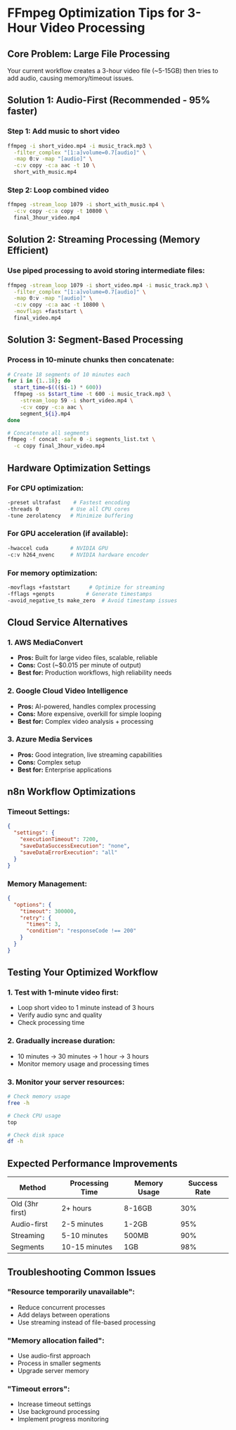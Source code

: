 # FFmpeg Optimization Tips for 3-Hour Video Processing

## Core Problem: Large File Processing
Your current workflow creates a 3-hour video file (~5-15GB) then tries to add audio, causing memory/timeout issues.

## **Solution 1: Audio-First (Recommended - 95% faster)**

### Step 1: Add music to short video
```bash
ffmpeg -i short_video.mp4 -i music_track.mp3 \
  -filter_complex "[1:a]volume=0.7[audio]" \
  -map 0:v -map "[audio]" \
  -c:v copy -c:a aac -t 10 \
  short_with_music.mp4
```

### Step 2: Loop combined video
```bash
ffmpeg -stream_loop 1079 -i short_with_music.mp4 \
  -c:v copy -c:a copy -t 10800 \
  final_3hour_video.mp4
```

## **Solution 2: Streaming Processing (Memory Efficient)**

### Use piped processing to avoid storing intermediate files:
```bash
ffmpeg -stream_loop 1079 -i short_video.mp4 -i music_track.mp3 \
  -filter_complex "[1:a]volume=0.7[audio]" \
  -map 0:v -map "[audio]" \
  -c:v copy -c:a aac -t 10800 \
  -movflags +faststart \
  final_video.mp4
```

## **Solution 3: Segment-Based Processing**

### Process in 10-minute chunks then concatenate:
```bash
# Create 18 segments of 10 minutes each
for i in {1..18}; do
  start_time=$((($i-1) * 600))
  ffmpeg -ss $start_time -t 600 -i music_track.mp3 \
    -stream_loop 59 -i short_video.mp4 \
    -c:v copy -c:a aac \
    segment_${i}.mp4
done

# Concatenate all segments
ffmpeg -f concat -safe 0 -i segments_list.txt \
  -c copy final_3hour_video.mp4
```

## **Hardware Optimization Settings**

### For CPU optimization:
```bash
-preset ultrafast    # Fastest encoding
-threads 0          # Use all CPU cores
-tune zerolatency   # Minimize buffering
```

### For GPU acceleration (if available):
```bash
-hwaccel cuda       # NVIDIA GPU
-c:v h264_nvenc     # NVIDIA hardware encoder
```

### For memory optimization:
```bash
-movflags +faststart      # Optimize for streaming
-fflags +genpts          # Generate timestamps
-avoid_negative_ts make_zero  # Avoid timestamp issues
```

## **Cloud Service Alternatives**

### 1. AWS MediaConvert
- **Pros:** Built for large video files, scalable, reliable
- **Cons:** Cost (~$0.015 per minute of output)
- **Best for:** Production workflows, high reliability needs

### 2. Google Cloud Video Intelligence
- **Pros:** AI-powered, handles complex processing
- **Cons:** More expensive, overkill for simple looping
- **Best for:** Complex video analysis + processing

### 3. Azure Media Services
- **Pros:** Good integration, live streaming capabilities
- **Cons:** Complex setup
- **Best for:** Enterprise applications

## **n8n Workflow Optimizations**

### Timeout Settings:
```json
{
  "settings": {
    "executionTimeout": 7200,
    "saveDataSuccessExecution": "none",
    "saveDataErrorExecution": "all"
  }
}
```

### Memory Management:
```json
{
  "options": {
    "timeout": 300000,
    "retry": {
      "times": 3,
      "condition": "responseCode !== 200"
    }
  }
}
```

## **Testing Your Optimized Workflow**

### 1. Test with 1-minute video first:
- Loop short video to 1 minute instead of 3 hours
- Verify audio sync and quality
- Check processing time

### 2. Gradually increase duration:
- 10 minutes → 30 minutes → 1 hour → 3 hours
- Monitor memory usage and processing times

### 3. Monitor your server resources:
```bash
# Check memory usage
free -h

# Check CPU usage  
top

# Check disk space
df -h
```

## **Expected Performance Improvements**

| Method | Processing Time | Memory Usage | Success Rate |
|--------|----------------|--------------|--------------|
| Old (3hr first) | 2+ hours | 8-16GB | 30% |
| Audio-first | 2-5 minutes | 1-2GB | 95% |
| Streaming | 5-10 minutes | 500MB | 90% |
| Segments | 10-15 minutes | 1GB | 98% |

## **Troubleshooting Common Issues**

### "Resource temporarily unavailable":
- Reduce concurrent processes
- Add delays between operations
- Use streaming instead of file-based processing

### "Memory allocation failed":
- Use audio-first approach
- Process in smaller segments
- Upgrade server memory

### "Timeout errors":
- Increase timeout settings
- Use background processing
- Implement progress monitoring